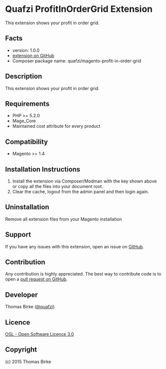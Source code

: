 Quafzi ProfitInOrderGrid Extension
=====================
This extension shows your profit in order grid.

Facts
-----
- version: 1.0.0
- [extension on GitHub](https://github.com/quafzi/magento-profit-in-order-grid)
- Composer package name: quafzi/magento-profit-in-order-grid

Description
-----------
This extension shows your profit in order grid.

Requirements
------------
- PHP >= 5.2.0
- Mage_Core
- Maintained cost attribute for every product

Compatibility
-------------
- Magento >= 1.4

Installation Instructions
-------------------------
1. Install the extension via Composer/Modman with the key shown above or copy all the files into your document root.
2. Clear the cache, logout from the admin panel and then login again.

Uninstallation
--------------
Remove all extension files from your Magento installation

Support
-------
If you have any issues with this extension, open an issue on [GitHub](https://github.com/quafzi/magento-profit-in-order-grid/issues).

Contribution
------------
Any contribution is highly appreciated. The best way to contribute code is to open a [pull request on GitHub](https://help.github.com/articles/using-pull-requests).

Developer
---------

Thomas Birke ([@quafzi](https://twitter.com/quafzi))

Licence
-------
[OSL - Open Software Licence 3.0](http://opensource.org/licenses/osl-3.0.php)

Copyright
---------
(c) 2015 Thomas Birke
